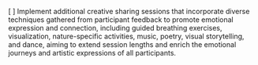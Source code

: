 [ ] Implement additional creative sharing sessions that incorporate diverse techniques gathered from participant feedback to promote emotional expression and connection, including guided breathing exercises, visualization, nature-specific activities, music, poetry, visual storytelling, and dance, aiming to extend session lengths and enrich the emotional journeys and artistic expressions of all participants.